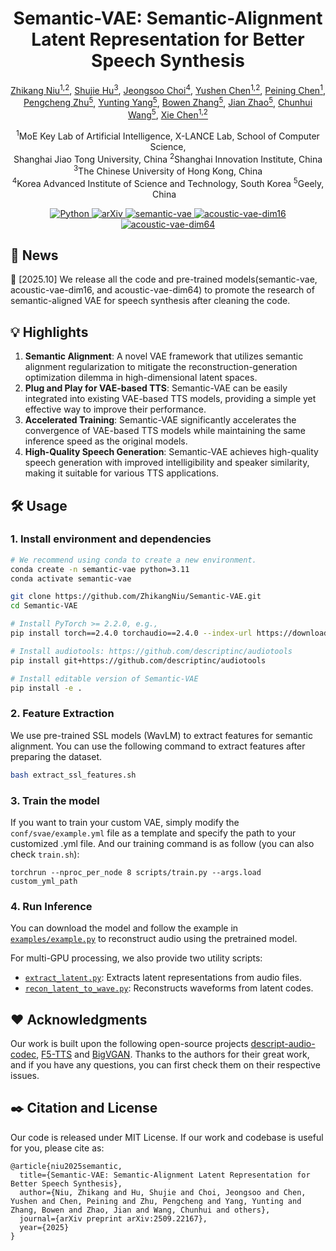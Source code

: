<h1 align="center"><strong>Semantic-VAE: Semantic-Alignment Latent Representation for Better Speech Synthesis</strong></h1>

<p align="center" style="font-size: 1 em; margin-top: 1em">
<a href="https://zhikangniu.github.io/">Zhikang Niu<sup>1,2</sup></a>,
<a href="">Shujie Hu<sup>3</sup></a>,
<a href="">Jeongsoo Choi<sup>4<sup></a>,
<a href="">Yushen Chen<sup>1,2<sup></a>,
<a href="">Peining Chen<sup>1<sup></a>,
<a href="">Pengcheng Zhu<sup>5<sup></a>,
<a href="">Yunting Yang<sup>5<sup></a>,
<a href="">Bowen Zhang<sup>5<sup></a>,
<a href="">Jian Zhao<sup>5<sup></a>,
<a href="">Chunhui Wang<sup>5<sup></a>,
<a href="https://chenxie95.github.io/">Xie Chen<sup>1,2<sup></a>
</p>

<p align="center">
  <sup>1</sup>MoE Key Lab of Artificial Intelligence, X-LANCE Lab, School of Computer Science,
  <br> Shanghai Jiao Tong University, China
  <sup>2</sup>Shanghai Innovation Institute, China <br>
  <sup>3</sup>The Chinese University of Hong Kong, China <br>
  <sup>4</sup>Korea Advanced Institute of Science and Technology, South Korea
  <sup>5</sup>Geely, China &nbsp;&nbsp; <br>
</p>

<div align="center">
  <a href="https://github.com/ZhikangNiu/Semantic-VAE">
    <img src="https://img.shields.io/badge/Python-3.10-brightgreen" alt="Python">
  </a>
  <a href="https://arxiv.org/abs/2509.22167">
    <img src="https://img.shields.io/badge/arXiv-2509.22167-b31b1b.svg?logo=arXiv" alt="arXiv">
  </a>
  <a href="https://huggingface.co/zkniu/Semantic-VAE/tree/main/semantic_vae">
    <img src="https://img.shields.io/badge/Model-semantic--vae-FF6B6B.svg?logo=HuggingFace" alt="semantic-vae">
  </a>
  <a href="https://huggingface.co/zkniu/Semantic-VAE/tree/main/acoustic_vae_dim16">
    <img src="https://img.shields.io/badge/Model-acoustic--vae--dim16-6BA4FF.svg?logo=HuggingFace" alt="acoustic-vae-dim16">
  </a>
  <a href="https://huggingface.co/zkniu/Semantic-VAE/tree/main/acoustic_vae_dim64">
    <img src="https://img.shields.io/badge/Model-acoustic--vae--dim64-4ECDC4.svg?logo=HuggingFace" alt="acoustic-vae-dim64">
  </a>
</div>

## 📜 News
🚀 [2025.10] We release all the code and pre-trained models(semantic-vae, acoustic-vae-dim16, and acoustic-vae-dim64) to promote the research of semantic-aligned VAE for speech synthesis after cleaning the code.

## 💡 Highlights
1. **Semantic Alignment**: A novel VAE framework that utilizes semantic alignment regularization to mitigate the reconstruction-generation optimization dilemma in high-dimensional latent spaces.
2. **Plug and Play for VAE-based TTS**: Semantic-VAE can be easily integrated into existing VAE-based TTS models, providing a simple yet effective way to improve their performance.
3. **Accelerated Training**: Semantic-VAE significantly accelerates the convergence of VAE-based TTS models while maintaining the same inference speed as the original models.
4. **High-Quality Speech Generation**: Semantic-VAE achieves high-quality speech generation with improved intelligibility and speaker similarity, making it suitable for various TTS applications.

## 🛠️ Usage
### 1. Install environment and dependencies
```bash
# We recommend using conda to create a new environment.
conda create -n semantic-vae python=3.11
conda activate semantic-vae

git clone https://github.com/ZhikangNiu/Semantic-VAE.git
cd Semantic-VAE

# Install PyTorch >= 2.2.0, e.g.,
pip install torch==2.4.0 torchaudio==2.4.0 --index-url https://download.pytorch.org/whl/cu124

# Install audiotools: https://github.com/descriptinc/audiotools
pip install git+https://github.com/descriptinc/audiotools

# Install editable version of Semantic-VAE
pip install -e .
```

### 2. Feature Extraction
We use pre-trained SSL models (WavLM) to extract features for semantic alignment. You can use the following command to extract features after preparing the dataset.
```bash
bash extract_ssl_features.sh
```

### 3. Train the model
If you want to train your custom VAE, simply modify the `conf/svae/example.yml` file as a template and specify the path to your customized .yml file. And our training command is as follow (you can also check `train.sh`):
```shell
torchrun --nproc_per_node 8 scripts/train.py --args.load custom_yml_path
```

### 4. Run Inference

You can download the model and follow the example in [`examples/example.py`](examples/example.py) to reconstruct audio using the pretrained model.

For multi-GPU processing, we also provide two utility scripts:

- [`extract_latent.py`](scripts/extract_latent.py): Extracts latent representations from audio files.
- [`recon_latent_to_wave.py`](scripts/recon_latent_to_wave.py): Reconstructs waveforms from latent codes.


## ❤️ Acknowledgments
Our work is built upon the following open-source projects [descript-audio-codec](https://github.com/descriptinc/descript-audio-codec), [F5-TTS](https://github.com/SWivid/F5-TTS) and [BigVGAN](https://github.com/NVIDIA/BigVGAN/tree/main). Thanks to the authors for their great work, and if you have any questions, you can first check them on their respective issues.

## ✒️ Citation and License
Our code is released under MIT License. If our work and codebase is useful for you, please cite as:
```
@article{niu2025semantic,
  title={Semantic-VAE: Semantic-Alignment Latent Representation for Better Speech Synthesis},
  author={Niu, Zhikang and Hu, Shujie and Choi, Jeongsoo and Chen, Yushen and Chen, Peining and Zhu, Pengcheng and Yang, Yunting and Zhang, Bowen and Zhao, Jian and Wang, Chunhui and others},
  journal={arXiv preprint arXiv:2509.22167},
  year={2025}
}
